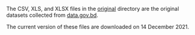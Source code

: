 The CSV, XLS, and XLSX files in the [original](./original) directory are the original datasets collected from [data.gov.bd](http://data.gov.bd/group/education).

The current version of these files are downloaded on 14 December 2021.
